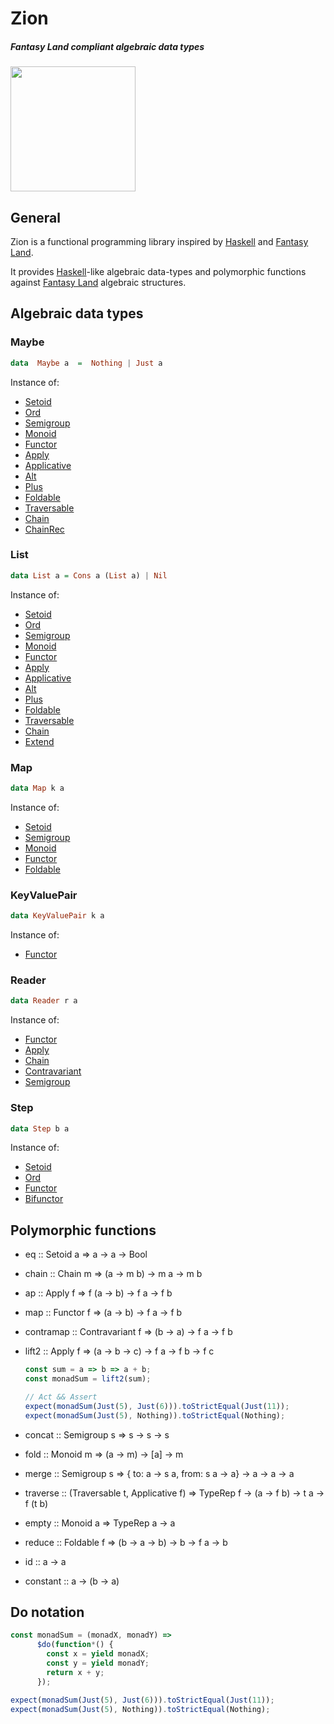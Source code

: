 # Zion
##### Fantasy Land compliant algebraic data types
<img src="fantasyland-logo.png" width="200" height="200" />

## General
Zion is a functional programming library inspired by [Haskell][] and [Fantasy Land][].

It provides [Haskell][]-like algebraic data-types and polymorphic functions against [Fantasy Land][] algebraic structures.

## Algebraic data types
### Maybe
```haskell
data  Maybe a  =  Nothing | Just a
```
Instance of:
- [Setoid][]
- [Ord][]
- [Semigroup][]
- [Monoid][]
- [Functor][]
- [Apply][]
- [Applicative][]
- [Alt][]
- [Plus][]
- [Foldable][]
- [Traversable][]
- [Chain][]
- [ChainRec][]

### List
```haskell
data List a = Cons a (List a) | Nil
```
Instance of:
- [Setoid][]
- [Ord][]
- [Semigroup][]
- [Monoid][]
- [Functor][]
- [Apply][]
- [Applicative][]
- [Alt][]
- [Plus][]
- [Foldable][]
- [Traversable][]
- [Chain][]
- [Extend][]


### Map
```haskell
data Map k a
```
Instance of:
- [Setoid][]
- [Semigroup][]
- [Monoid][]
- [Functor][]
- [Foldable][]


### KeyValuePair
```haskell
data KeyValuePair k a
```
Instance of:
- [Functor][]


### Reader
```haskell
data Reader r a
```
Instance of:
- [Functor][]
- [Apply][]
- [Chain][]
- [Contravariant][]
- [Semigroup][]


### Step
```haskell
data Step b a
```
Instance of:
- [Setoid][]
- [Ord][]
- [Functor][]
- [Bifunctor][]


## Polymorphic functions
- eq :: Setoid a => a -> a -> Bool
- chain :: Chain m => (a -> m b) -> m a -> m b
- ap :: Apply f => f (a -> b) -> f a -> f b
- map :: Functor f => (a -> b) -> f a -> f b
- contramap :: Contravariant f => (b -> a) -> f a -> f b
- lift2 :: Apply f => (a -> b -> c) -> f a -> f b -> f c
  ```javascript
  const sum = a => b => a + b;
  const monadSum = lift2(sum);

  // Act && Assert
  expect(monadSum(Just(5), Just(6))).toStrictEqual(Just(11));
  expect(monadSum(Just(5), Nothing)).toStrictEqual(Nothing);
  ```

- concat :: Semigroup s => s -> s -> s
- fold :: Monoid m => (a -> m) -> [a] -> m
- merge :: Semigroup s => { to: a -> s a, from: s a -> a} -> a -> a -> a
- traverse :: (Traversable t, Applicative f) => TypeRep f -> (a -> f b) -> t a -> f (t b)
- empty :: Monoid a => TypeRep a -⁠> a
- reduce :: Foldable f => (b -> a -> b) -> b -> f a -> b
- id :: a -> a
- constant :: a -> (b -> a)

## Do notation
```javascript
const monadSum = (monadX, monadY) =>
      $do(function*() {
        const x = yield monadX;
        const y = yield monadY;
        return x + y;
      });

expect(monadSum(Just(5), Just(6))).toStrictEqual(Just(11));
expect(monadSum(Just(5), Nothing)).toStrictEqual(Nothing);
```




[Haskell]:                  https://www.haskell.org/
[Ramda]:                    http://ramdajs.com/
[Sanctuary]:                https://github.com/sanctuary-js/
[Fantasy Land]:             https://github.com/fantasyland/fantasy-land
[Setoid]:                   https://github.com/fantasyland/fantasy-land#setoid
[Ord]:                      https://github.com/fantasyland/fantasy-land#ord
[Semigroup]:                https://github.com/fantasyland/fantasy-land#semigroup
[Monoid]:                   https://github.com/fantasyland/fantasy-land#monoid
[Functor]:                  https://github.com/fantasyland/fantasy-land#functor
[Bifunctor]:                https://github.com/fantasyland/fantasy-land#bifunctor
[Apply]:                    https://github.com/fantasyland/fantasy-land#apply
[Applicative]:              https://github.com/fantasyland/fantasy-land#applicative
[Alt]:                      https://github.com/fantasyland/fantasy-land#alt
[Plus]:                     https://github.com/fantasyland/fantasy-land#plus
[Foldable]:                 https://github.com/fantasyland/fantasy-land#foldable
[Traversable]:              https://github.com/fantasyland/fantasy-land#traversable
[Chain]:                    https://github.com/fantasyland/fantasy-land#chain
[ChainRec]:                 https://github.com/fantasyland/fantasy-land#chainRec
[Extend]:                   https://github.com/fantasyland/fantasy-land#extend
[Contravariant]:            https://github.com/fantasyland/fantasy-land#contravariant
